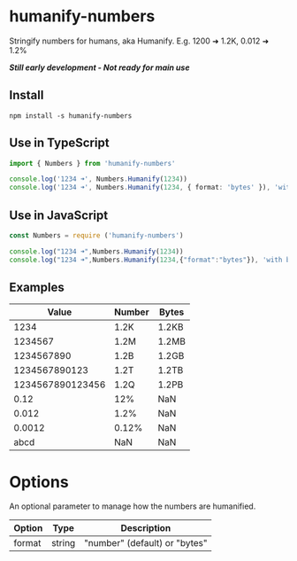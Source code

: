 # humanify-numbers
Stringify numbers for humans, aka Humanify. E.g. 1200 ➜ 1.2K, 0.012 ➜ 1.2%

**_Still early development - Not ready for main use_**

## Install 

~~~
npm install -s humanify-numbers
~~~

## Use in TypeScript

~~~typescript
import { Numbers } from 'humanify-numbers'

console.log('1234 ➜', Numbers.Humanify(1234))
console.log('1234 ➜', Numbers.Humanify(1234, { format: 'bytes' }), 'with bytes option')
~~~

## Use in JavaScript

~~~javascript
const Numbers = require ('humanify-numbers')

console.log("1234 ➜",Numbers.Humanify(1234))
console.log("1234 ➜",Numbers.Humanify(1234,{"format":"bytes"}), 'with bytes option')
~~~

## Examples

|Value|Number|Bytes|
|---|---|---|
|1234|1.2K|1.2KB|
|1234567|1.2M|1.2MB|
|1234567890|1.2B|1.2GB|
|1234567890123|1.2T|1.2TB|
|1234567890123456|1.2Q|1.2PB|
|0.12|12%|NaN|
|0.012|1.2%|NaN|
|0.0012|0.12%|NaN|
|abcd|NaN|NaN|

# Options

An optional parameter to manage how the numbers are humanified. 

|Option|Type|Description|
|---|---|---|
|format|string| "number" (default) or "bytes"|
